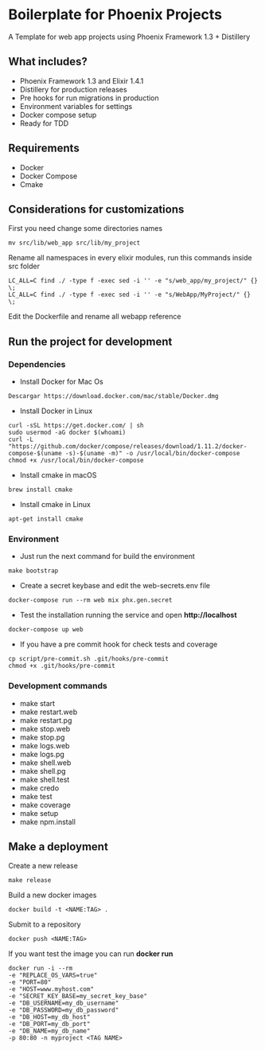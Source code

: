 # Boilerplate for Phoenix Projects

A Template for web app projects using Phoenix Framework 1.3 + Distillery

## What includes?

- Phoenix Framework 1.3 and Elixir 1.4.1
- Distillery for production releases
- Pre hooks for run migrations in production
- Environment variables for settings
- Docker compose setup
- Ready for TDD

## Requirements

- Docker
- Docker Compose
- Cmake

## Considerations for customizations

First you need change some directories names

```
mv src/lib/web_app src/lib/my_project
```

Rename all namespaces in every elixir modules, run this commands inside src folder

```
LC_ALL=C find ./ -type f -exec sed -i '' -e "s/web_app/my_project/" {} \;
LC_ALL=C find ./ -type f -exec sed -i '' -e "s/WebApp/MyProject/" {} \;
```

Edit the Dockerfile and rename all webapp reference

## Run the project for development

### Dependencies

- Install Docker for Mac Os

```shell
Descargar https://download.docker.com/mac/stable/Docker.dmg
```

- Install Docker in Linux

```shell
curl -sSL https://get.docker.com/ | sh
sudo usermod -aG docker $(whoami)
curl -L "https://github.com/docker/compose/releases/download/1.11.2/docker-compose-$(uname -s)-$(uname -m)" -o /usr/local/bin/docker-compose
chmod +x /usr/local/bin/docker-compose

```

- Install cmake in macOS

```shell
brew install cmake
```

- Install cmake in Linux

```shell
apt-get install cmake
```

### Environment

- Just run the next command for build the environment

```shell
make bootstrap
```

- Create a secret keybase and edit the web-secrets.env file

```shell
docker-compose run --rm web mix phx.gen.secret
```

- Test the installation running the service and open **http://localhost**

```shell
docker-compose up web
```

- If you have a pre commit hook for check tests and coverage

```shell
cp script/pre-commit.sh .git/hooks/pre-commit
chmod +x .git/hooks/pre-commit
```

### Development commands

- make start
- make restart.web
- make restart.pg
- make stop.web
- make stop.pg
- make logs.web
- make logs.pg
- make shell.web
- make shell.pg
- make shell.test
- make credo
- make test
- make coverage
- make setup
- make npm.install

## Make a deployment

Create a new release

    make release

Build a new docker images

    docker build -t <NAME:TAG> .

Submit to a repository

    docker push <NAME:TAG>

If you want test the image you can run __docker run__

    docker run -i --rm
    -e "REPLACE_OS_VARS=true"
    -e "PORT=80"
    -e "HOST=www.myhost.com"
    -e "SECRET_KEY_BASE=my_secret_key_base"
    -e "DB_USERNAME=my_db_username"
    -e "DB_PASSWORD=my_db_password"
    -e "DB_HOST=my_db_host"
    -e "DB_PORT=my_db_port"
    -e "DB_NAME=my_db_name"
    -p 80:80 -n myproject <TAG NAME>
